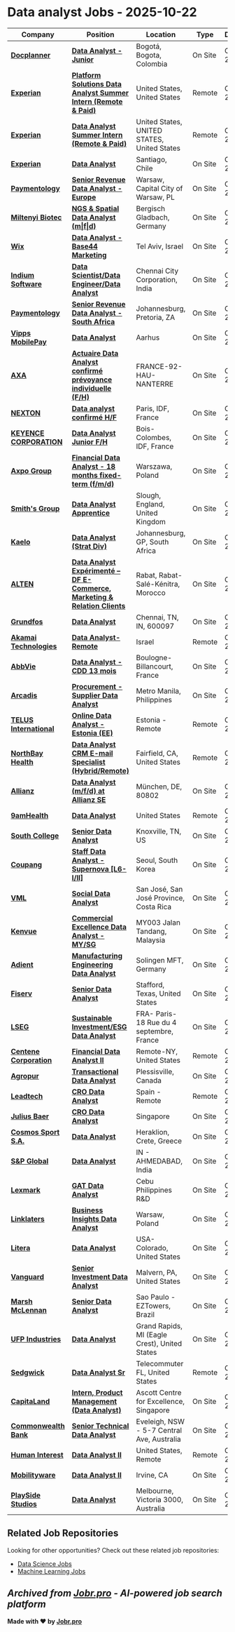 # Data analyst Jobs - 2025-10-22

| Company | Position | Location | Type | Date |
| ------- | -------- | -------- | ---- | ------ |
| **[Docplanner](https://www.docplanner.com)** | **[Data Analyst - Junior](https://jobr.pro/job/30707153/data-analyst-junior?utm_source=github&utm_medium=repo&utm_campaign=github-data-analyst-jobs)** | Bogotá, Bogota, Colombia | On Site | Oct 21 |
| **[Experian](https://www.experian.com/)** | **[Platform Solutions Data Analyst Summer Intern (Remote & Paid)](https://jobr.pro/job/30707155/platform-solutions-data-analyst-summer-intern-remote-paid?utm_source=github&utm_medium=repo&utm_campaign=github-data-analyst-jobs)** | United States, United States | Remote | Oct 21 |
| **[Experian](https://www.experian.com/)** | **[Data Analyst Summer Intern (Remote & Paid)](https://jobr.pro/job/30707162/data-analyst-summer-intern-remote-paid?utm_source=github&utm_medium=repo&utm_campaign=github-data-analyst-jobs)** | United States, UNITED STATES, United States | Remote | Oct 21 |
| **[Experian](https://www.experian.com/)** | **[Data Analyst](https://jobr.pro/job/30707170/data-analyst?utm_source=github&utm_medium=repo&utm_campaign=github-data-analyst-jobs)** | Santiago, Chile | On Site | Oct 21 |
| **[Paymentology](https://www.paymentology.com/)** | **[Senior Revenue Data Analyst - Europe](https://jobr.pro/job/30675298/senior-revenue-data-analyst-europe?utm_source=github&utm_medium=repo&utm_campaign=github-data-analyst-jobs)** | Warsaw, Capital City of Warsaw, PL | On Site | Oct 21 |
| **[Miltenyi Biotec](https://www.miltenyibiotec.com)** | **[NGS & Spatial Data Analyst (m\|f\|d)](https://jobr.pro/job/30707188/ngs-spatial-data-analyst-mfd?utm_source=github&utm_medium=repo&utm_campaign=github-data-analyst-jobs)** | Bergisch Gladbach, Germany | On Site | Oct 21 |
| **[Wix](https://www.wix.com/)** | **[Data Analyst - Base44 Marketing](https://jobr.pro/job/30707194/data-analyst-base44-marketing?utm_source=github&utm_medium=repo&utm_campaign=github-data-analyst-jobs)** | Tel Aviv, Israel | On Site | Oct 21 |
| **[Indium Software](https://www.indiumsoftware.com/)** | **[Data Scientist/Data Engineer/Data Analyst](https://jobr.pro/job/30666654/data-scientistdata-engineerdata-analyst?utm_source=github&utm_medium=repo&utm_campaign=github-data-analyst-jobs)** | Chennai City Corporation, India | On Site | Oct 21 |
| **[Paymentology](https://www.paymentology.com/)** | **[Senior Revenue Data Analyst - South Africa](https://jobr.pro/job/30675299/senior-revenue-data-analyst-south-africa?utm_source=github&utm_medium=repo&utm_campaign=github-data-analyst-jobs)** | Johannesburg, Pretoria, ZA | On Site | Oct 21 |
| **[Vipps MobilePay](https://www.vipps.no/)** | **[Data Analyst](https://jobr.pro/job/30679515/data-analyst?utm_source=github&utm_medium=repo&utm_campaign=github-data-analyst-jobs)** | Aarhus | On Site | Oct 21 |
| **[AXA](https://www.axa.com/)** | **[Actuaire Data Analyst confirmé prévoyance individuelle (F/H)](https://jobr.pro/job/30662732/actuaire-data-analyst-confirme-prevoyance-individuelle-fh?utm_source=github&utm_medium=repo&utm_campaign=github-data-analyst-jobs)** | FRANCE-92-HAU-NANTERRE | On Site | Oct 21 |
| **[NEXTON](https://www.nexton-consulting.com/)** | **[Data analyst confirmé H/F](https://jobr.pro/job/30707214/data-analyst-confirme-hf?utm_source=github&utm_medium=repo&utm_campaign=github-data-analyst-jobs)** | Paris, IDF, France | On Site | Oct 21 |
| **[KEYENCE CORPORATION](https://www.keyence.fr)** | **[Data Analyst Junior F/H](https://jobr.pro/job/30661018/data-analyst-junior-fh?utm_source=github&utm_medium=repo&utm_campaign=github-data-analyst-jobs)** | Bois-Colombes, IDF, France | On Site | Oct 21 |
| **[Axpo Group](https://www.axpo.com)** | **[Financial Data Analyst - 18 months fixed-term (f/m/d)](https://jobr.pro/job/30657445/financial-data-analyst-18-months-fixed-term-fmd?utm_source=github&utm_medium=repo&utm_campaign=github-data-analyst-jobs)** | Warszawa, Poland | On Site | Oct 21 |
| **[Smith's Group](https://www.smiths.com)** | **[Data Analyst Apprentice](https://jobr.pro/job/30661022/data-analyst-apprentice?utm_source=github&utm_medium=repo&utm_campaign=github-data-analyst-jobs)** | Slough, England, United Kingdom | On Site | Oct 21 |
| **[Kaelo](https://www.kaelo.co.za/)** | **[Data Analyst (Strat Div)](https://jobr.pro/job/30661031/data-analyst-strat-div?utm_source=github&utm_medium=repo&utm_campaign=github-data-analyst-jobs)** | Johannesburg, GP, South Africa | On Site | Oct 21 |
| **[ALTEN](https://www.alten.com/)** | **[Data Analyst Expérimenté – DF E-Commerce, Marketing & Relation Clients](https://jobr.pro/job/30661032/data-analyst-experimente-df-e-commerce-marketing-relation-clients?utm_source=github&utm_medium=repo&utm_campaign=github-data-analyst-jobs)** | Rabat, Rabat-Salé-Kénitra, Morocco | On Site | Oct 21 |
| **[Grundfos](https://www.grundfos.com/)** | **[Data Analyst](https://jobr.pro/job/30642022/data-analyst?utm_source=github&utm_medium=repo&utm_campaign=github-data-analyst-jobs)** | Chennai, TN, IN, 600097 | On Site | Oct 21 |
| **[Akamai Technologies](https://www.akamai.com/)** | **[Data Analyst- Remote](https://jobr.pro/job/30658154/data-analyst-remote?utm_source=github&utm_medium=repo&utm_campaign=github-data-analyst-jobs)** | Israel | Remote | Oct 21 |
| **[AbbVie](https://www.abbvie.com/)** | **[Data Analyst - CDD 13 mois](https://jobr.pro/job/30633778/data-analyst-cdd-13-mois?utm_source=github&utm_medium=repo&utm_campaign=github-data-analyst-jobs)** | Boulogne-Billancourt, France | On Site | Oct 21 |
| **[Arcadis](https://www.arcadis.com/)** | **[Procurement - Supplier Data Analyst](https://jobr.pro/job/30666302/procurement-supplier-data-analyst?utm_source=github&utm_medium=repo&utm_campaign=github-data-analyst-jobs)** | Metro Manila, Philippines | On Site | Oct 21 |
| **[TELUS International](https://telusinternational.com)** | **[Online Data Analyst - Estonia (EE)](https://jobr.pro/job/30657319/online-data-analyst-estonia-ee?utm_source=github&utm_medium=repo&utm_campaign=github-data-analyst-jobs)** | Estonia - Remote | Remote | Oct 21 |
| **[NorthBay Health](https://www.northbay.org/)** | **[Data Analyst CRM E-mail Specialist (Hybrid/Remote)](https://jobr.pro/job/30654105/data-analyst-crm-e-mail-specialist-hybridremote?utm_source=github&utm_medium=repo&utm_campaign=github-data-analyst-jobs)** | Fairfield, CA, United States | Remote | Oct 21 |
| **[Allianz](https://www.allianz.com/)** | **[Data Analyst (m/f/d) at Allianz SE](https://jobr.pro/job/30638047/data-analyst-mfd-at-allianz-se?utm_source=github&utm_medium=repo&utm_campaign=github-data-analyst-jobs)** | München, DE, 80802 | On Site | Oct 21 |
| **[9amHealth](https://join9am.com)** | **[Data Analyst](https://jobr.pro/job/30627676/data-analyst?utm_source=github&utm_medium=repo&utm_campaign=github-data-analyst-jobs)** | United States | Remote | Oct 21 |
| **[South College](https://www.south.edu/)** | **[Senior Data Analyst](https://jobr.pro/job/30651826/senior-data-analyst?utm_source=github&utm_medium=repo&utm_campaign=github-data-analyst-jobs)** | Knoxville, TN, US | On Site | Oct 21 |
| **[Coupang](https://www.coupang.com/)** | **[Staff Data Analyst - Supernova \[L6-I/II\]](https://jobr.pro/job/30632498/staff-data-analyst-supernova-l6-iii?utm_source=github&utm_medium=repo&utm_campaign=github-data-analyst-jobs)** | Seoul, South Korea | On Site | Oct 21 |
| **[VML](https://www.vml.com/)** | **[Social Data Analyst](https://jobr.pro/job/30620763/social-data-analyst?utm_source=github&utm_medium=repo&utm_campaign=github-data-analyst-jobs)** | San José, San José Province, Costa Rica | On Site | Oct 21 |
| **[Kenvue](https://www.kenvue.com/)** | **[Commercial Excellence Data Analyst - MY/SG](https://jobr.pro/job/30630895/commercial-excellence-data-analyst-mysg?utm_source=github&utm_medium=repo&utm_campaign=github-data-analyst-jobs)** | MY003 Jalan Tandang, Malaysia | On Site | Oct 21 |
| **[Adient](https://www.adient.com/)** | **[Manufacturing Engineering Data Analyst](https://jobr.pro/job/30697436/manufacturing-engineering-data-analyst?utm_source=github&utm_medium=repo&utm_campaign=github-data-analyst-jobs)** | Solingen MFT, Germany | On Site | Oct 21 |
| **[Fiserv](https://www.fiserv.com/)** | **[Senior Data Analyst](https://jobr.pro/job/30685156/senior-data-analyst?utm_source=github&utm_medium=repo&utm_campaign=github-data-analyst-jobs)** | Stafford, Texas, United States | On Site | Oct 21 |
| **[LSEG](https://www.lseg.com/)** | **[Sustainable Investment/ESG Data Analyst](https://jobr.pro/job/30690766/sustainable-investmentesg-data-analyst?utm_source=github&utm_medium=repo&utm_campaign=github-data-analyst-jobs)** | FRA- Paris-18 Rue du 4 septembre, France | On Site | Oct 21 |
| **[Centene Corporation](https://www.centene.com/)** | **[Financial Data Analyst II](https://jobr.pro/job/30690717/financial-data-analyst-ii?utm_source=github&utm_medium=repo&utm_campaign=github-data-analyst-jobs)** | Remote-NY, United States | Remote | Oct 21 |
| **[Agropur](https://www.agropur.com/)** | **[Transactional Data Analyst](https://jobr.pro/job/30667573/transactional-data-analyst?utm_source=github&utm_medium=repo&utm_campaign=github-data-analyst-jobs)** | Plessisville, Canada | On Site | Oct 21 |
| **[Leadtech](https://leadtech.com/)** | **[CRO Data Analyst](https://jobr.pro/job/30668558/cro-data-analyst?utm_source=github&utm_medium=repo&utm_campaign=github-data-analyst-jobs)** | Spain - Remote | Remote | Oct 21 |
| **[Julius Baer](https://www.juliusbaer.com/)** | **[CRO Data Analyst](https://jobr.pro/job/30664119/cro-data-analyst?utm_source=github&utm_medium=repo&utm_campaign=github-data-analyst-jobs)** | Singapore | On Site | Oct 21 |
| **[Cosmos Sport S.A.](https://www.cosmossport.gr)** | **[Data Analyst](https://jobr.pro/job/30663046/data-analyst?utm_source=github&utm_medium=repo&utm_campaign=github-data-analyst-jobs)** | Heraklion, Crete, Greece | On Site | Oct 21 |
| **[S&P Global](https://www.spglobal.com/)** | **[Data Analyst](https://jobr.pro/job/30655443/data-analyst?utm_source=github&utm_medium=repo&utm_campaign=github-data-analyst-jobs)** | IN - AHMEDABAD, India | On Site | Oct 21 |
| **[Lexmark](https://www.lexmark.com/)** | **[GAT Data Analyst](https://jobr.pro/job/30698833/gat-data-analyst?utm_source=github&utm_medium=repo&utm_campaign=github-data-analyst-jobs)** | Cebu Philippines R&D | On Site | Oct 21 |
| **[Linklaters](https://www.linklaters.com/)** | **[Business Insights Data Analyst](https://jobr.pro/job/30706330/business-insights-data-analyst?utm_source=github&utm_medium=repo&utm_campaign=github-data-analyst-jobs)** | Warsaw, Poland | On Site | Oct 21 |
| **[Litera](https://www.litera.com/)** | **[Data Analyst](https://jobr.pro/job/30705211/data-analyst?utm_source=github&utm_medium=repo&utm_campaign=github-data-analyst-jobs)** | USA-Colorado, United States | On Site | Oct 21 |
| **[Vanguard](https://www.vanguard.com/)** | **[Senior Investment Data Analyst](https://jobr.pro/job/30704925/senior-investment-data-analyst?utm_source=github&utm_medium=repo&utm_campaign=github-data-analyst-jobs)** | Malvern, PA, United States | On Site | Oct 21 |
| **[Marsh McLennan](https://www.marshmclennan.com/)** | **[Senior Data Analyst](https://jobr.pro/job/30703768/senior-data-analyst?utm_source=github&utm_medium=repo&utm_campaign=github-data-analyst-jobs)** | Sao Paulo - EZTowers, Brazil | On Site | Oct 21 |
| **[UFP Industries](https://ufpi.com/)** | **[Data Analyst](https://jobr.pro/job/30706315/data-analyst?utm_source=github&utm_medium=repo&utm_campaign=github-data-analyst-jobs)** | Grand Rapids, MI (Eagle Crest), United States | On Site | Oct 21 |
| **[Sedgwick](https://www.sedgwick.com/)** | **[Data Analyst Sr](https://jobr.pro/job/30704784/data-analyst-sr?utm_source=github&utm_medium=repo&utm_campaign=github-data-analyst-jobs)** | Telecommuter FL, United States | Remote | Oct 21 |
| **[CapitaLand](https://www.capitaland.com/)** | **[Intern, Product Management (Data Analyst)](https://jobr.pro/job/30705466/intern-product-management-data-analyst?utm_source=github&utm_medium=repo&utm_campaign=github-data-analyst-jobs)** | Ascott Centre for Excellence, Singapore | On Site | Oct 21 |
| **[Commonwealth Bank](https://www.commbank.com.au/)** | **[Senior Technical Data Analyst](https://jobr.pro/job/30705523/senior-technical-data-analyst?utm_source=github&utm_medium=repo&utm_campaign=github-data-analyst-jobs)** | Eveleigh, NSW - 5-7 Central Ave, Australia | On Site | Oct 21 |
| **[Human Interest](https://humaninterest.com/)** | **[Data Analyst II](https://jobr.pro/job/30630689/data-analyst-ii?utm_source=github&utm_medium=repo&utm_campaign=github-data-analyst-jobs)** | United States, Remote | Remote | Oct 20 |
| **[Mobilityware](https://www.mobilityware.com/)** | **[Data Analyst II](https://jobr.pro/job/30630145/data-analyst-ii?utm_source=github&utm_medium=repo&utm_campaign=github-data-analyst-jobs)** | Irvine, CA | On Site | Oct 20 |
| **[PlaySide Studios](https://playsidestudios.com)** | **[Data Analyst](https://jobr.pro/job/30677365/data-analyst?utm_source=github&utm_medium=repo&utm_campaign=github-data-analyst-jobs)** | Melbourne, Victoria 3000, Australia | On Site | Oct 20 |

## Related Job Repositories

Looking for other opportunities? Check out these related job repositories:

- [Data Science Jobs](https://github.com/jobs-jobr-pro/Data-Science-Jobs)
- [Machine Learning Jobs](https://github.com/jobs-jobr-pro/Machine-Learning-Jobs)



*Archived from [Jobr.pro](https://jobr.pro?utm_source=github&utm_medium=repo&utm_campaign=github-data-analyst-jobs) - AI-powered job search platform*
---

**Made with ❤️ by [Jobr.pro](https://jobr.pro?utm_source=github&utm_medium=repo&utm_campaign=github-data-analyst-jobs)**